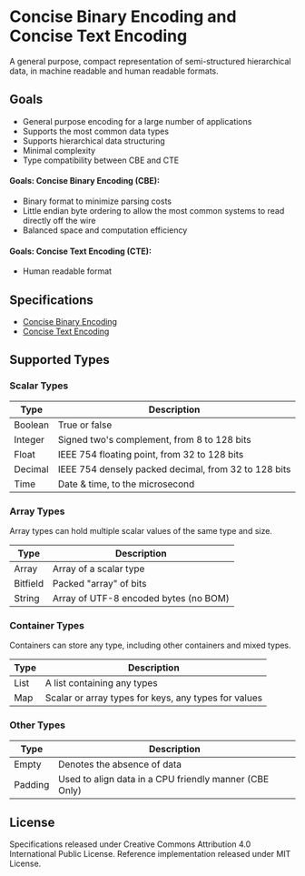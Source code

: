 Concise Binary Encoding and Concise Text Encoding
=================================================

A general purpose, compact representation of semi-structured hierarchical data, in machine readable and human readable formats.


Goals
-----

  * General purpose encoding for a large number of applications
  * Supports the most common data types
  * Supports hierarchical data structuring
  * Minimal complexity
  * Type compatibility between CBE and CTE

#### Goals: Concise Binary Encoding (CBE):

  * Binary format to minimize parsing costs
  * Little endian byte ordering to allow the most common systems to read directly off the wire
  * Balanced space and computation efficiency

#### Goals: Concise Text Encoding (CTE):

  * Human readable format



Specifications
--------------

 * [Concise Binary Encoding](cbe-specification.md)
 * [Concise Text Encoding](cte-specification.md)



Supported Types
---------------


### Scalar Types

| Type     | Description                                          |
| -------- | ---------------------------------------------------- |
| Boolean  | True or false                                        |
| Integer  | Signed two's complement, from 8 to 128 bits          |
| Float    | IEEE 754 floating point, from 32 to 128 bits         |
| Decimal  | IEEE 754 densely packed decimal, from 32 to 128 bits |
| Time     | Date & time, to the microsecond                      |


### Array Types

Array types can hold multiple scalar values of the same type and size.

| Type     | Description                                          |
| -------- | ---------------------------------------------------- |
| Array    | Array of a scalar type                               |
| Bitfield | Packed "array" of bits                               |
| String   | Array of UTF-8 encoded bytes (no BOM)                |


### Container Types

Containers can store any type, including other containers and mixed types.

| Type     | Description                                          |
| -------- | ---------------------------------------------------- |
| List     | A list containing any types                          |
| Map      | Scalar or array types for keys, any types for values |


### Other Types

| Type     | Description                                            |
| -------- | ------------------------------------------------------ |
| Empty    | Denotes the absence of data                            |
| Padding  | Used to align data in a CPU friendly manner (CBE Only) |



License
-------

Specifications released under Creative Commons Attribution 4.0 International Public License.
Reference implementation released under MIT License.
